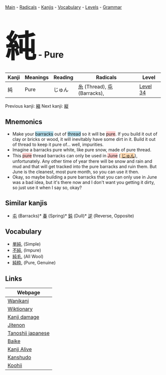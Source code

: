<style> bigfont {font-size: 100px}</style>
[Main](../README.md) -
[Radicals](../radicals.md) -
[Kanjis](../kanjis.md) -
[Vocabulary](../vocabulary.md) -
[Levels](../levels.md) -
[Grammar](../grammar.md)
# <bigfont> 純</bigfont> - Pure 

| Kanji | Meanings | Reading | Radicals | Level |
| --- | --- | --- | --- | --- |
| 純 | Pure | じゅん | [糸](../radicals/糸.md) (Thread), [屯](../radicals/屯.md) (Barracks),  | [Level 34](../levels/wk_level34.md) |

Previous kanji: [縮](縮.md) Next kanji: [縦](縦.md) 

## Mnemonics
 * Make your <span style="background-color:#ADD8E6"> barracks</span> out of <span style="background-color:#ADD8E6"> thread</span> so it will be <span style="background-color:#ffcccb"> pure</span>. If you build it out of clay or bricks or wood, it will inevitably have some dirt in it. Build it out of thread to keep it pure of... well, impurities.
* Imagine a barracks pure white, like pure snow, made of pure thread.
* This <span style="background-color:#ffcccb"> pure</span> thread barracks can only be used in <span style="background-color:#ffcccb"> June</span> (<span style="background-color:#fed8b1"> [じゅん](https://jisho.org/search/じゅん)</span>), unfortunately. Any other time of year there will be snow and rain and mud and that will get tracked into the pure barracks and ruin them. But June is the cleanest, most pure month, so you can use it then.
* Okay, so maybe building a pure barracks that you can only use in June was a bad idea, but it's there now and I don't want you getting it dirty, so just use it when I say so, okay?


## Similar kanjis
 * [屯](屯.md) (Barracks)* [春](春.md) (Spring)* [鈍](鈍.md) (Dull)* [逆](逆.md) (Reverse, Opposite)


## Vocabulary
 * [単純](../vocabulary/純.md), (Simple)
* [不純](../vocabulary/純.md), (Impure)
* [純毛](../vocabulary/純.md), (All Wool)
* [純粋](../vocabulary/純.md), (Pure, Genuine)



## Links 

| Webpage |
| --- |
| [Wanikani          ](https://www.wanikani.com/kanji/純) |
| [Wiktionary        ](https://en.wiktionary.org/wiki/純) |
| [Kanji damage      ](http://www.kanjidamage.com/kanji/search?utf8=✓&q=純) |
| [Jitenon           ](https://jitenon.com/kanji/純) |
| [Tanoshii japanese ](https://www.tanoshiijapanese.com/dictionary/kanji.cfm?k=純) |
| [Baike             ](https://baike.baidu.com/item/純) |
| [Kanji Alive       ](https://app.kanjialive.com/純) |
| [Kanshudo          ](https://www.kanshudo.com/searchmn?q=純) |
| [Koohii            ](https://kanji.koohii.com/study/kanji/純) |
